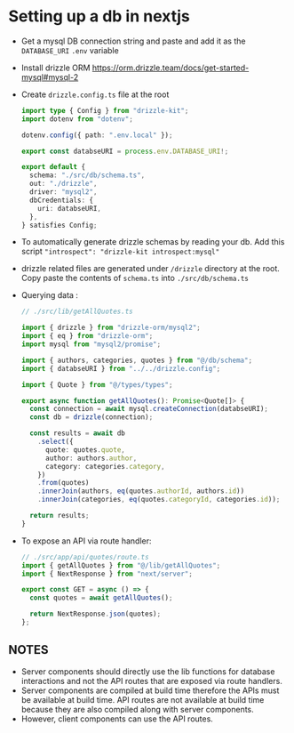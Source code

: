 # Setting up a db in nextjs

- Get a mysql DB connection string and paste and add it as the `DATABASE_URI` `.env` variable

- Install drizzle ORM <https://orm.drizzle.team/docs/get-started-mysql#mysql-2>

- Create `drizzle.config.ts` file at the root

  ```ts
  import type { Config } from "drizzle-kit";
  import dotenv from "dotenv";

  dotenv.config({ path: ".env.local" });

  export const databseURI = process.env.DATABASE_URI!;

  export default {
    schema: "./src/db/schema.ts",
    out: "./drizzle",
    driver: "mysql2",
    dbCredentials: {
      uri: databseURI,
    },
  } satisfies Config;
  ```

- To automatically generate drizzle schemas by reading your db. Add this script `"introspect": "drizzle-kit introspect:mysql"`

- drizzle related files are generated under `/drizzle` directory at the root. Copy paste the contents of `schema.ts` into `./src/db/schema.ts`

- Querying data :

  ```ts
  // ./src/lib/getAllQuotes.ts

  import { drizzle } from "drizzle-orm/mysql2";
  import { eq } from "drizzle-orm";
  import mysql from "mysql2/promise";

  import { authors, categories, quotes } from "@/db/schema";
  import { databseURI } from "../../drizzle.config";

  import { Quote } from "@/types/types";

  export async function getAllQuotes(): Promise<Quote[]> {
    const connection = await mysql.createConnection(databseURI);
    const db = drizzle(connection);

    const results = await db
      .select({
        quote: quotes.quote,
        author: authors.author,
        category: categories.category,
      })
      .from(quotes)
      .innerJoin(authors, eq(quotes.authorId, authors.id))
      .innerJoin(categories, eq(quotes.categoryId, categories.id));

    return results;
  }
  ```

- To expose an API via route handler:

  ```ts
  // ./src/app/api/quotes/route.ts
  import { getAllQuotes } from "@/lib/getAllQuotes";
  import { NextResponse } from "next/server";

  export const GET = async () => {
    const quotes = await getAllQuotes();

    return NextResponse.json(quotes);
  };
  ```

## NOTES

- Server components should directly use the lib functions for database interactions and not the API routes that are exposed via route handlers.
- Server components are compiled at build time therefore the APIs must be available at build time. API routes are not available at build time because they are also compiled along with server components.
- However, client components can use the API routes.
